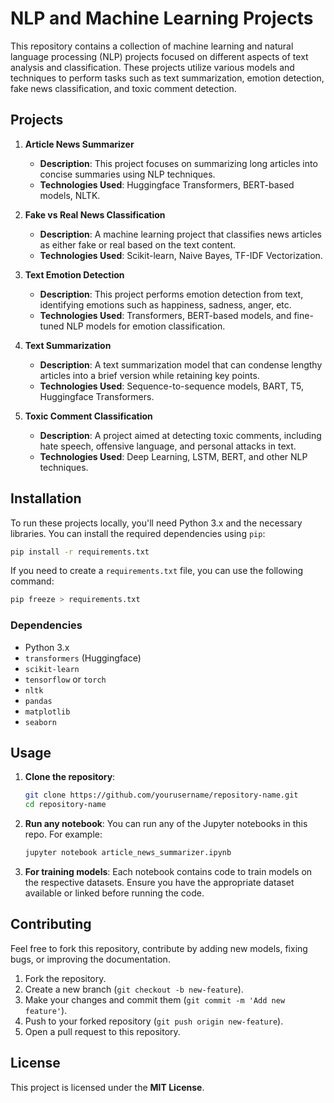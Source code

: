 # NLP and Machine Learning Projects

This repository contains a collection of machine learning and natural language processing (NLP) projects focused on different aspects of text analysis and classification. These projects utilize various models and techniques to perform tasks such as text summarization, emotion detection, fake news classification, and toxic comment detection.

## Projects

1. **Article News Summarizer**  
   - **Description**: This project focuses on summarizing long articles into concise summaries using NLP techniques.
   - **Technologies Used**: Huggingface Transformers, BERT-based models, NLTK.

2. **Fake vs Real News Classification**  
   - **Description**: A machine learning project that classifies news articles as either fake or real based on the text content.
   - **Technologies Used**: Scikit-learn, Naive Bayes, TF-IDF Vectorization.

3. **Text Emotion Detection**  
   - **Description**: This project performs emotion detection from text, identifying emotions such as happiness, sadness, anger, etc.
   - **Technologies Used**: Transformers, BERT-based models, and fine-tuned NLP models for emotion classification.

4. **Text Summarization**  
   - **Description**: A text summarization model that can condense lengthy articles into a brief version while retaining key points.
   - **Technologies Used**: Sequence-to-sequence models, BART, T5, Huggingface Transformers.

5. **Toxic Comment Classification**  
   - **Description**: A project aimed at detecting toxic comments, including hate speech, offensive language, and personal attacks in text.
   - **Technologies Used**: Deep Learning, LSTM, BERT, and other NLP techniques.

## Installation

To run these projects locally, you'll need Python 3.x and the necessary libraries. You can install the required dependencies using `pip`:

```bash
pip install -r requirements.txt
```

If you need to create a `requirements.txt` file, you can use the following command:

```bash
pip freeze > requirements.txt
```

### Dependencies

- Python 3.x
- `transformers` (Huggingface)
- `scikit-learn`
- `tensorflow` or `torch`
- `nltk`
- `pandas`
- `matplotlib`
- `seaborn`

## Usage

1. **Clone the repository**:

   ```bash
   git clone https://github.com/yourusername/repository-name.git
   cd repository-name
   ```

2. **Run any notebook**: You can run any of the Jupyter notebooks in this repo. For example:

   ```bash
   jupyter notebook article_news_summarizer.ipynb
   ```

3. **For training models**: Each notebook contains code to train models on the respective datasets. Ensure you have the appropriate dataset available or linked before running the code.

## Contributing

Feel free to fork this repository, contribute by adding new models, fixing bugs, or improving the documentation.

1. Fork the repository.
2. Create a new branch (`git checkout -b new-feature`).
3. Make your changes and commit them (`git commit -m 'Add new feature'`).
4. Push to your forked repository (`git push origin new-feature`).
5. Open a pull request to this repository.

## License

This project is licensed under the **MIT License**.

